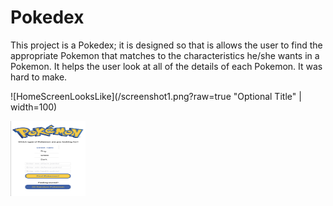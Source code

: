 # Pokedex

This project is a Pokedex; it is designed so that is allows the user to find the appropriate Pokemon that matches to the characteristics he/she wants in a Pokemon. It helps the user look at all of the details of each Pokemon. It was hard to make.


![HomeScreenLooksLike](/screenshot1.png?raw=true "Optional Title" | width=100)

<img src="/screenshot1.png?raw=true"  width="120" height="120">
